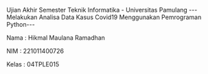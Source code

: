 Ujian Akhir Semester Teknik Informatika - Universitas Pamulang
---Melakukan Analisa Data Kasus Covid19 Menggunakan Pemrograman Python---

Nama : Hikmal Maulana Ramadhan

NIM : 221011400726

Kelas : 04TPLE015
